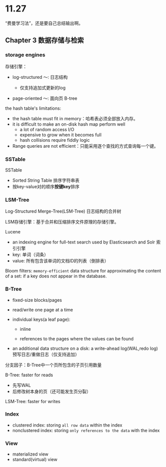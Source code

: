 # 11.27

“费曼学习法”，还是要自己总结输出啊。

## Chapter 3 数据存储与检索

### storage engines

存储引擎：

* log-structured ～: 日志结构
  * 仅支持追加式更新的log

* page-oriented ～: 面向页 B-tree

the hash table's limitations:

* the hash table must fit in memory：哈希表必须全部放入内存。
* it is difficult to make an on-disk hash map perform well
  * a lot of random access I/O
  * expensive to grow when it becomes full
  * hash collisions require fiddly logic
* Range queries are not efficient：只能采用逐个查找的方式查询每一个键。

### SSTable

SSTable

* Sorted String Table 排序字符串表
* 按key-value对的顺序**按键key**排序

### LSM-Tree

Log-Structured Merge-Tree(LSM-Tree) 日志结构的合并树

LSM存储引擎：基于合并和压缩排序文件原理的存储引擎。

Lucene

* an indexing engine for full-text search used by Elasticsearch and Solr 索引引擎
* key: 单词（词条） 
* value: 所有包含该单词的文档ID的列表（倒排表）

Bloom filters: `memory-efficient` data structure for approximating the content of a set: if a key does not appear in the database.

### B-Tree

* fixed-size blocks/pages

* read/write one page at a time

* individual keys(a leaf page):

  * inline

  * references to the pages where the values can be found

* an additional data structure on a disk: a write-ahead log(WAL,redo log) 预写日志/重做日志（仅支持追加）

分支因子：B-Tree中一个页所包含的子页引用数量

B-Tree: faster for reads

* 先写WAL
* 后修改树本身的页（还可能发生页分裂）

LSM-Tree: faster for writes

### Index

* clustered index: storing `all row data` within the index
* nonclustered index: storing `only references to the data` with the index

### View

* materialized view
* standard(virtual) view
